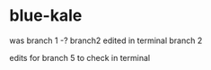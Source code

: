 # blue-kale

was branch 1 -?
branch2
edited in terminal branch 2

edits for branch 5 to check in terminal
